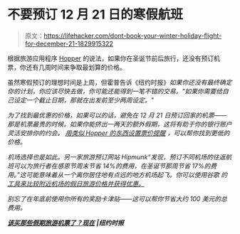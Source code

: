 # 不要预订 12 月 21 日的寒假航班

> 原文：<https://lifehacker.com/dont-book-your-winter-holiday-flight-for-december-21-1829915322>

根据旅游应用程序 [Hopper](https://www.hopper.com/) 的说法，如果你在圣诞节前后旅行，还没有预订机票，你还有几周时间来争取最划算的价格。



虽然寒假预订的理想时间是上周，但霍普告诉《纽约时报》[](https://www.nytimes.com/2018/10/10/travel/when-to-book-holiday-travel-flights.html)*如果你还没有最终确定你的计划，你应该尽快去做，你可能还能得到一笔不错的交易。"如果你需要给自己设定一个截止日期，那就在出发前至少两周设定。"*

*为了找到最优惠的价格，如果可以的话，避免在 12 月 21 日预订回家的机票——那是机票最贵的时候。如果你能挤出一两天的额外假期，这将有助于你的银行账户灵活安排你的约会。 [用类似 Hopper 的东西设置票价提醒](https://lifehacker.com/this-is-the-best-time-to-buy-holiday-flights-this-year-1828738802#_ga=2.141642865.272949299.1540214030-1723114163.1524514905) ，可以帮你找到更低的价格。*

*机场选择也是如此。另一家旅游预订网站 Hipmunk“发现，预订不同机场的往返航班可以为旅行者在感恩节周末节省 14%的费用，在圣诞节那周节省 17%的费用。”这可能意味着从一个离你居住地有点远的地方机场起飞。你可以使用谷歌 的 [工具来比较附近机场的假日旅游价格并获得优惠。](https://googletrends.github.io/traveltrends/)*

*别忘了在年底前使用你所有的奖励卡津贴——这可以帮你节省大约 100 美元的总费用。*

*[**该买那些假期旅游机票了？现在**](https://www.nytimes.com/2018/10/10/travel/when-to-book-holiday-travel-flights.html) **|纽约时报***